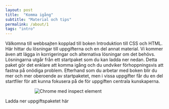 ```yaml
---
layout: post
title:  "Komma igång"
subtitle: "Material och tips"
permalink: /about/1
tags: "intro"
---
```


Välkomna till webbsajten kopplad till boken Introduktion till CSS och HTML. Här hittar du lösningar till uppgifterna och en del annat material. Vi kommer även att lägga in korrigeringar och alternativa lösningar om det behövs.
Lösningarna utgår från ett startpaket som du kan ladda ner nedan. Detta paket gör det enklare att komma igång och du undviker förhoppningsvis att fastna på onödiga problem. Efterhand som du arbetar med boken blir du mer och mer oberoende av startpaketet, men i vissa uppgifter får du en del startfiler för att kunna fokusera på de för uppgiften centrala kunskaperna.

<img src="{{ site.url | append:site.baseurl}}/assets/images/front.PNG" alt="Chrome med inspect element" style= "max-width:20rem; margin:0 auto; display:block;"/>




Ladda ner uppgiftspaketet här
<p><a href="{{ site.url | append:site.baseurl}}/downloads/html-css-exercises.zip"><i class="fa fa-download fa-3x" aria-hidden="true"></i></a></p>
